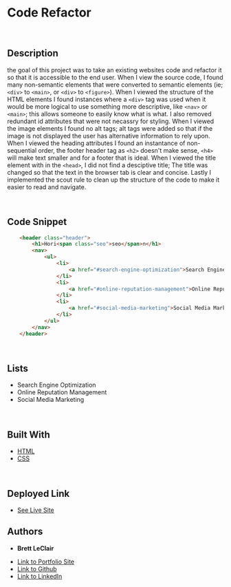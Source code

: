 # Code Refactor

<br>

## Description

the goal of this project was to take an existing websites code and refactor it so that it is accessible to the end user. When I view the source code, I found many non-semantic elements that were converted to semantic elements (ie; `<div>` to `<main>`, or `<div>` to `<figure>`). When I viewed the structure of the HTML elements I found instances where a `<div>` tag was used when it would be more logical to use something more descriptive, like `<nav>` or `<main>`; this allows someone to easily know what is what. I also removed redundant id attributes that were not necassry for styling. When I viewed the image elements I found no alt tags; alt tags were added so that if the image is not displayed the user has alternative information to rely upon. When I viewed the heading attributes I found an instantance of non-sequential order, the footer header tag as `<h2>` doesn't make sense, `<h4>` will make text smaller and for a footer that is ideal. When I viewed the title element with in the `<head>`, I did not find a desciptive title; The title was changed so that the text in the browser tab is clear and concise. Lastly I implemented the scout rule to clean up the structure of the code to make it easier to read and navigate.

<br>

## Code Snippet
```html
    <header class="header">
        <h1>Hori<span class="seo">seo</span>n</h1>
        <nav>
            <ul>
                <li>
                    <a href="#search-engine-optimization">Search Engine Optimization</a>
                </li>
                <li>
                    <a href="#online-reputation-management">Online Reputation Management</a>
                </li>
                <li>
                    <a href="#social-media-marketing">Social Media Marketing</a>
                </li>
            </ul>
        </nav>
    </header>
```

<br>

## Lists
- Search Engine Optimization
- Online Reputation Management
- Social Media Marketing

<br>

## Built With

* [HTML](https://developer.mozilla.org/en-US/docs/Web/HTML)
* [CSS](https://developer.mozilla.org/en-US/docs/Web/CSS)

<br>

## Deployed Link

* [See Live Site](#)


## Authors

* **Brett LeClair** 

- [Link to Portfolio Site](#)
- [Link to Github](https://github.com/leclairb82/)
- [Link to LinkedIn](www.linkedin.com/in/brett-leclair-71a8bab)


